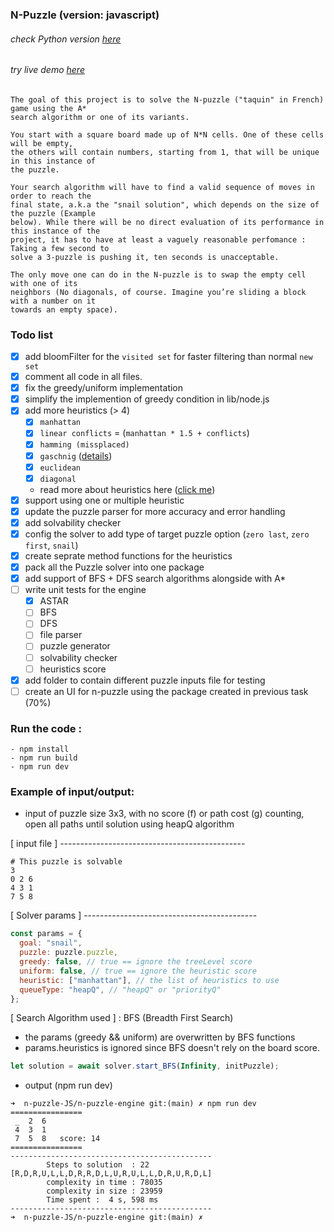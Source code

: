 ### N-Puzzle (version: javascript)

###### check Python version [here](https://github.com/aallali/N-Puzzle)
###### try live demo [here](https://n-puzzle-js.vercel.app/)

    The goal of this project is to solve the N-puzzle ("taquin" in French) game using the A*
    search algorithm or one of its variants.

    You start with a square board made up of N*N cells. One of these cells will be empty,
    the others will contain numbers, starting from 1, that will be unique in this instance of
    the puzzle.

    Your search algorithm will have to find a valid sequence of moves in order to reach the
    final state, a.k.a the "snail solution", which depends on the size of the puzzle (Example
    below). While there will be no direct evaluation of its performance in this instance of the
    project, it has to have at least a vaguely reasonable perfomance : Taking a few second to
    solve a 3-puzzle is pushing it, ten seconds is unacceptable.

    The only move one can do in the N-puzzle is to swap the empty cell with one of its
    neighbors (No diagonals, of course. Imagine you’re sliding a block with a number on it
    towards an empty space).

### Todo list

- [x] add bloomFilter for the `visited set` for faster filtering than normal `new set`
- [x] comment all code in all files.
- [x] fix the greedy/uniform implementation
- [x] simplify the implemention of greedy condition in lib/node.js
- [x] add more heuristics (> 4)
  - [x] `manhattan`
  - [x] `linear conflicts` = (`manhattan * 1.5 + conflicts`)
  - [x] `hamming (missplaced)`
  - [x] `gaschnig` ([details](https://cse-robotics.engr.tamu.edu/dshell/cs625/gaschnig-note.pdf))
  - [x] `euclidean`
  - [x] `diagonal`
  - read more about heuristics here ([click me](https://www.aaai.org/Papers/AAAI/1996/AAAI96-178.pdf))
- [x] support using one or multiple heuristic
- [x] update the puzzle parser for more accuracy and error handling
- [x] add solvability checker
- [x] config the solver to add type of target puzzle option (`zero last`, `zero first`, `snail`)
- [x] create seprate method functions for the heuristics
- [x] pack all the Puzzle solver into one package
- [x] add support of BFS + DFS search algorithms alongside with A*
- [ ] write unit tests for the engine
  - [x] ASTAR
  - [ ] BFS
  - [ ] DFS
  - [ ] file parser
  - [ ] puzzle generator
  - [ ] solvability checker
  - [ ] heuristics score
- [x] add folder to contain different puzzle inputs file for testing
- [ ] create an UI for n-puzzle using the package created in previous task (70%)

### Run the code :

```
- npm install
- npm run build
- npm run dev
```

### Example of input/output:

- input of puzzle size 3x3, with no score (f) or path cost (g) counting, open all paths until solution using heapQ algorithm

[ input file ] ----------------------------------------------

```
# This puzzle is solvable
3
0 2 6
4 3 1
7 5 8
```

[ Solver params ] -------------------------------------------

```js
const params = {
  goal: "snail",
  puzzle: puzzle.puzzle,
  greedy: false, // true == ignore the treeLevel score
  uniform: false, // true == ignore the heuristic score
  heuristic: ["manhattan"], // the list of heuristics to use
  queueType: "heapQ", // "heapQ" or "priorityQ"
};
```
[ Search Algorithm used ] : BFS (Breadth First Search)
- the params (greedy && uniform) are overwritten by BFS functions
- params.heuristics is ignored since BFS doesn't rely on the board score.
```js
let solution = await solver.start_BFS(Infinity, initPuzzle);
```
- output (npm run dev)

```shell
➜  n-puzzle-JS/n-puzzle-engine git:(main) ✗ npm run dev
================
 _  2  6
 4  3  1
 7  5  8   score: 14
================
---------------------------------------------
        Steps to solution  : 22 [R,D,R,U,L,L,D,R,R,D,L,U,R,U,L,L,D,R,U,R,D,L]
        complexity in time : 78035
        complexity in size : 23959
        Time spent :  4 s, 598 ms
---------------------------------------------
➜  n-puzzle-JS/n-puzzle-engine git:(main) ✗

```
